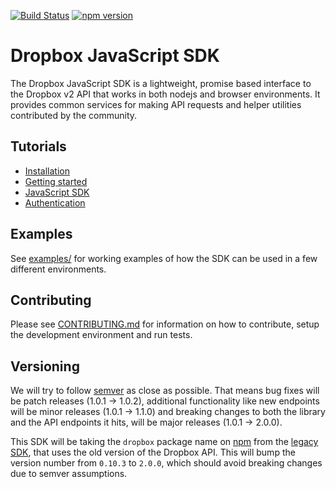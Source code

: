 [![Build Status](https://travis-ci.org/dropbox/dropbox-sdk-js.svg?branch=master)](https://travis-ci.org/dropbox/dropbox-sdk-js) [![npm version](https://badge.fury.io/js/dropbox.svg)](https://badge.fury.io/js/dropbox)

# Dropbox JavaScript SDK
The Dropbox JavaScript SDK is a lightweight, promise based interface to the Dropbox v2 API that works in both nodejs and browser environments. It provides common services for making API requests and helper utilities contributed by the community.  

## Tutorials

- [Installation](https://dropbox.github.io/dropbox-sdk-js/tutorial-Installation.html)
- [Getting started](https://dropbox.github.io/dropbox-sdk-js/tutorial-Getting%20started.html)
- [JavaScript SDK](https://dropbox.github.io/dropbox-sdk-js/tutorial-JavaScript%20SDK.html)
- [Authentication](https://dropbox.github.io/dropbox-sdk-js/tutorial-Authentication.html)

## Examples

See [examples/](https://github.com/dropbox/dropbox-sdk-js/tree/master/examples) for working examples of how the SDK can be used in a few different environments.

## Contributing

Please see [CONTRIBUTING.md](https://github.com/dropbox/dropbox-sdk-js/blob/master/CONTRIBUTING.md) for information on how to contribute, setup the development environment and run tests.

## Versioning
We will try to follow [semver](http://semver.org/) as close as possible.
That means bug fixes will be patch releases (1.0.1 -> 1.0.2), additional
functionality like new endpoints will be minor releases (1.0.1 -> 1.1.0)
and breaking changes to both the library and the API endpoints it hits,
will be major releases (1.0.1 -> 2.0.0).

This SDK will be taking the `dropbox` package name on
[npm](https://www.npmjs.com/package/dropbox) from the [legacy
SDK](https://github.com/dropbox/dropbox-js), that uses the old version of
the Dropbox API. This will bump the version number from `0.10.3` to
`2.0.0`, which should avoid breaking changes due to semver assumptions.
